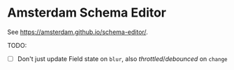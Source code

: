 # Amsterdam Schema Editor

See https://amsterdam.github.io/schema-editor/.

TODO:

- [ ] Don't just update Field state on `blur`, also _throttled_/_debounced_ on `change`
